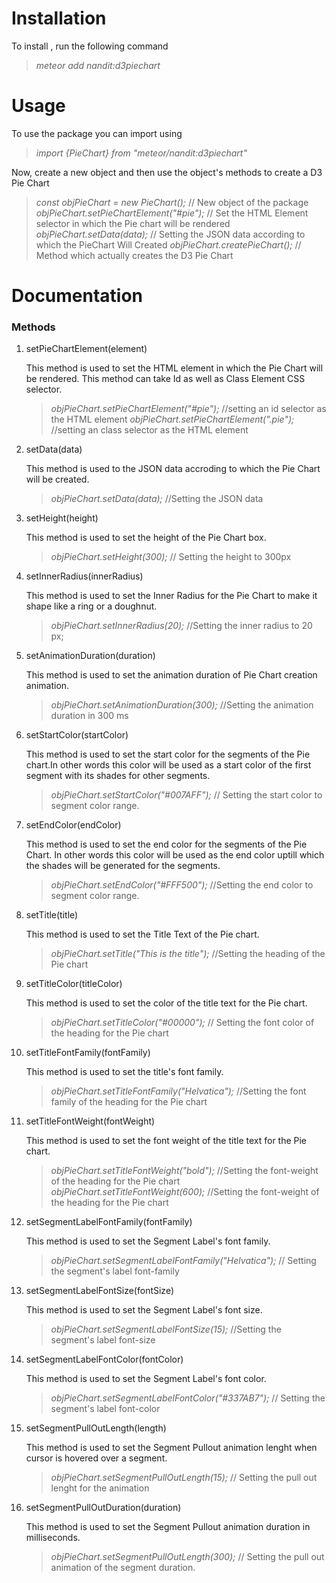 # **Installation**

To install , run the following command

>_meteor add nandit:d3piechart_

# **Usage**

To use the package you can import using 

>_import {PieChart} from "meteor/nandit:d3piechart"_

Now, create a new object and then use the object's methods to create a D3 Pie Chart

>_const objPieChart = new PieChart();_ // New object of the package
>_objPieChart.setPieChartElement("#pie");_ // Set the HTML Element selector in which the Pie chart will be rendered  
>_objPieChart.setData(data);_ // Setting the JSON data according to which the PieChart Will Created
>_objPieChart.createPieChart();_ // Method which actually creates the D3 Pie Chart

# **Documentation**

### **Methods**

1. setPieChartElement(element)

	This method is used to set the HTML element in which the Pie Chart will be rendered.
	This method can take Id as well as Class Element CSS selector.	

	>_objPieChart.setPieChartElement("#pie");_   //setting an id selector as the HTML element
	>_objPieChart.setPieChartElement(".pie");_  //setting an class selector as the HTML element

2. setData(data)

	This method is used to the JSON data accroding to which the Pie Chart will be created.

	>_objPieChart.setData(data);_ //Setting the JSON data

3. setHeight(height)

	This method is used to set the height of the Pie Chart box.

	>_objPieChart.setHeight(300);_ // Setting the height to 300px

4. setInnerRadius(innerRadius)
	
	This method is used to set the Inner Radius for the Pie Chart to make it shape like a ring or a doughnut.

	>_objPieChart.setInnerRadius(20);_ //Setting the inner radius to 20 px;

5. setAnimationDuration(duration)

	This method is used to set the animation duration of Pie Chart creation animation.

	>_objPieChart.setAnimationDuration(300);_	//Setting the animation duration in 300 ms

6. setStartColor(startColor)

	This method is used to set the start color for the segments of the Pie chart.In other words this color will be used as a start color of the first segment with its shades for other segments.

	>_objPieChart.setStartColor("#007AFF");_ // Setting the start color to segment color range.

7. setEndColor(endColor)
	
	This method is used to set the end color for the segments of the Pie Chart. In other words this color will be used as the end color uptill which the shades will be generated for the segments.

	>_objPieChart.setEndColor("#FFF500");_ //Setting the end color to segment color range.

8. setTitle(title)

	This method is used to set the Title Text of the Pie chart.

	>_objPieChart.setTitle("This is the title");_ //Setting the heading of the Pie chart

9. setTitleColor(titleColor)		

	This method is used to set the color of the title text for the Pie chart.

	>_objPieChart.setTitleColor("#00000");_ // Setting the font color of the heading for the Pie chart

10. setTitleFontFamily(fontFamily)

	This method is used to set the title's font family.

	>_objPieChart.setTitleFontFamily("Helvatica");_ //Setting the font family of the heading for the Pie chart

11. setTitleFontWeight(fontWeight)

 	This method is used to set the font weight of the title text for the Pie chart.	

 	>_objPieChart.setTitleFontWeight("bold");_ //Setting the font-weight of the heading for the Pie chart
 	>_objPieChart.setTitleFontWeight(600);_  //Setting the font-weight of the heading for the Pie chart

11. setSegmentLabelFontFamily(fontFamily) 

	This method is used to set the Segment Label's font family.

	>_objPieChart.setSegmentLabelFontFamily("Helvatica");_ // Setting the segment's label font-family

12.	setSegmentLabelFontSize(fontSize)
	
	This method is used to set the Segment Label's font size.

	>_objPieChart.setSegmentLabelFontSize(15);_ //Setting the segment's label font-size

13. setSegmentLabelFontColor(fontColor)

	This method is used  to set the Segment Label's font color.

	>_objPieChart.setSegmentLabelFontColor("#337AB7");_ // Setting the segment's label font-color

14. setSegmentPullOutLength(length)

	This method is used to set the Segment Pullout animation lenght when cursor is hovered over a segment.

	>_objPieChart.setSegmentPullOutLength(15);_ // Setting the pull out lenght for the animation 

15. setSegmentPullOutDuration(duration)		

	This method is used to set the Segment Pullout animation duration in milliseconds.

	>_objPieChart.setSegmentPullOutLength(300);_ // Setting the pull out animation of the segment duration.